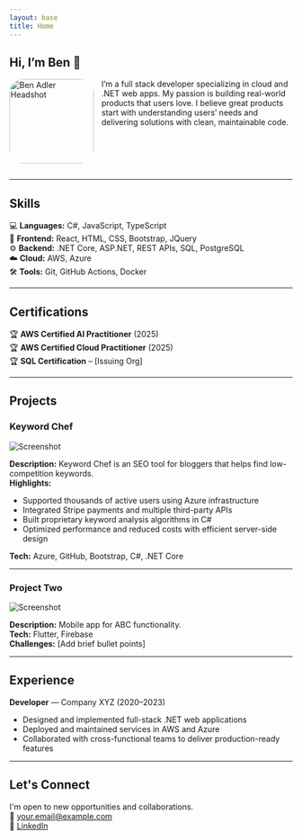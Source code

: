 ```yaml
---
layout: base
title: Home
---
```


## Hi, I’m Ben 👋

<img src="https://bander87.github.io/ben-resume/images/ben-adler-headshot-300.jpg"
     alt="Ben Adler Headshot"
     style="float: left; height: 150px; margin: 0 1em 1em 0; border-radius: 24px;" />

<p>
  I’m a full stack developer specializing in cloud and .NET web apps. My passion is building real-world products that users love. I believe great products start with understanding users’ needs and delivering solutions with clean, maintainable code.
</p>

<div style="clear: left;"></div>

---

## Skills

💻 **Languages:** C#, JavaScript, TypeScript  
🎨 **Frontend:** React, HTML, CSS, Bootstrap, JQuery  
⚙️ **Backend:** .NET Core, ASP.NET, REST APIs, SQL, PostgreSQL  
☁️ **Cloud:** AWS, Azure  
🛠️ **Tools:** Git, GitHub Actions, Docker

---

## Certifications

🏆 **AWS Certified AI Practitioner** (2025)  
🏆 **AWS Certified Cloud Practitioner** (2025)  
🏆 **SQL Certification** – [Issuing Org]

---

## Projects

### Keyword Chef
![Screenshot](assets/img/project-one.png)

**Description:** Keyword Chef is an SEO tool for bloggers that helps find low-competition keywords.  
**Highlights:**
- Supported thousands of active users using Azure infrastructure  
- Integrated Stripe payments and multiple third-party APIs  
- Built proprietary keyword analysis algorithms in C#  
- Optimized performance and reduced costs with efficient server-side design  

**Tech:** Azure, GitHub, Bootstrap, C#, .NET Core

---

### Project Two
![Screenshot](assets/img/project-two.png)

**Description:** Mobile app for ABC functionality.  
**Tech:** Flutter, Firebase  
**Challenges:** [Add brief bullet points]

---

## Experience

**Developer** — Company XYZ (2020–2023)

- Designed and implemented full-stack .NET web applications  
- Deployed and maintained services in AWS and Azure  
- Collaborated with cross-functional teams to deliver production-ready features

---

## Let's Connect

I'm open to new opportunities and collaborations.  
📧 [your.email@example.com](mailto:your.email@example.com)  
💼 [LinkedIn](https://linkedin.com/in/yourprofile)
